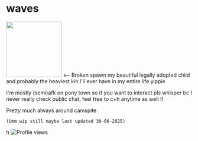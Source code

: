 # waves

<img src="https://github.com/user-attachments/assets/925335f2-3b62-41b5-91cc-c4387f2c339f" size="300" width="150" /> <-- Broken spawn my beautiful legally adopted child and probably the heaviest kin I'll ever have in my entire life yippie

I'm mostly (semi)afk on pony town so if you want to interact pls whisper bc I never really check public chat, feel free to c+h anytime as well !!

Pretty much always around camspite 

    (Umm wip still maybe last updated 30-06-2025)

h
![Profile views](https://komarev.com/ghpvc/?username=CynDotEXE)

